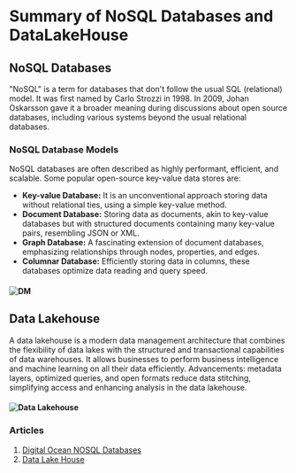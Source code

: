 # Summary of NoSQL Databases and DataLakeHouse

## NoSQL Databases
"NoSQL" is a term for databases that don't follow the usual SQL (relational) model. It was first named by Carlo Strozzi in 1998. 
In 2009, Johan Oskarsson gave it a broader meaning during discussions about open source databases, including various systems beyond the usual relational databases.
### NoSQL Database Models
NoSQL databases are often described as highly performant, efficient, and scalable. Some popular open-source key-value data stores are:
- **Key-value Database:** It is an unconventional approach storing data without relational ties, using a simple key-value method.
- **Document Database:** Storing data as documents, akin to key-value databases but with structured documents containing many key-value pairs, resembling JSON or XML.
- **Graph Database:** A fascinating extension of document databases, emphasizing relationships through nodes, properties, and edges.
- **Columnar Database:** Efficiently storing data in columns, these databases optimize data reading and query speed.
#### ![DM](https://media.geeksforgeeks.org/wp-content/uploads/20220405112418/NoSQLDatabases.jpg)

## Data Lakehouse
A data lakehouse is a modern data management architecture that combines the flexibility of data lakes with the structured and transactional capabilities of data warehouses. 
It allows businesses to perform business intelligence and machine learning on all their data efficiently.
Advancements: metadata layers, optimized queries, and open formats reduce data stitching, simplifying access and enhancing analysis in the data lakehouse.
#### ![Data Lakehouse](https://www.oracle.com/a/ocom/img/rc24-data-lakehouse.jpg)

### Articles
1. [Digital Ocean NOSQL Databases](https://www.digitalocean.com/community/tutorials/a-comparison-of-nosql-database-management-systems-and-models)
2. [Data Lake House](https://www.databricks.com/glossary/data-lakehouse)
